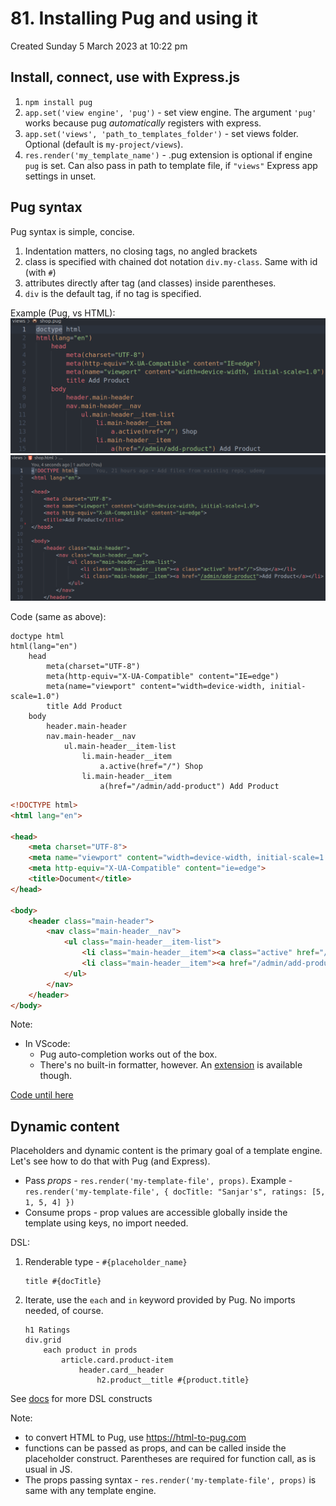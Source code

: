 # 81. Installing Pug and using it
Created Sunday 5 March 2023 at 10:22 pm

## Install, connect, use with Express.js
1. `npm install pug`
2. `app.set('view engine', 'pug')` - set view engine. The argument `'pug'` works because pug *automatically* registers with express.
3. `app.set('views', 'path_to_templates_folder')` - set views folder. Optional (default is `my-project/views`).
4. `res.render('my_template_name')` - .pug extension is optional if engine `pug` is set. Can also pass in path to template file, if `"views"` Express app settings in unset.


## Pug syntax
Pug syntax is simple, concise.
1. Indentation matters, no closing tags, no angled brackets
2. class is specified with chained dot notation `div.my-class`. Same with id (with `#`)
3. attributes directly after tag (and classes) inside parentheses.
4. `div` is the default tag, if no tag is specified.

Example (Pug, vs HTML):
![](assets/81_Installing_Pug_and_using_it-image-1.png)
![](assets/81_Installing_Pug_and_using_it-image-2.png)

Code (same as above):
```pug
doctype html
html(lang="en")
    head
        meta(charset="UTF-8")
        meta(http-equiv="X-UA-Compatible" content="IE=edge")
        meta(name="viewport" content="width=device-width, initial-scale=1.0")
        title Add Product
    body
        header.main-header
        nav.main-header__nav
            ul.main-header__item-list
                li.main-header__item
                    a.active(href="/") Shop
                li.main-header__item
                    a(href="/admin/add-product") Add Product
```
```html
<!DOCTYPE html>
<html lang="en">

<head>
    <meta charset="UTF-8">
    <meta name="viewport" content="width=device-width, initial-scale=1.0">
    <meta http-equiv="X-UA-Compatible" content="ie=edge">
    <title>Document</title>
</head>

<body>
    <header class="main-header">
        <nav class="main-header__nav">
            <ul class="main-header__item-list">
                <li class="main-header__item"><a class="active" href="/">Shop</a></li>
                <li class="main-header__item"><a href="/admin/add-product">Add Product</a></li>
            </ul>
        </nav>
    </header>
</body>
```

Note:
- In VScode:
	- Pug auto-completion works out of the box.
	- There's no built-in formatter, however. An [extension](https://marketplace.visualstudio.com/items?itemName=ducfilan.pug-formatter) is available though.

[Code until here](https://github.com/exemplar-codes/templating-engines-w-express-js/commit/2ec3459c867b46cb703b5daf2b0d4f6c8f8013dc)

## Dynamic content
Placeholders and dynamic content is the primary goal of a template engine. Let's see how to do that with Pug (and Express).

- Pass *props* - `res.render('my-template-file', props)`. Example - `res.render('my-template-file', { docTitle: "Sanjar's", ratings: [5, 1, 5, 4] })`
- Consume props - prop values are accessible globally inside the template using keys, no import needed.

DSL:
1. Renderable type - `#{placeholder_name}`
	```pug
	title #{docTitle}
	```
2. Iterate, use the `each` and `in` keyword provided by Pug. No imports needed, of course.
	```pug
	h1 Ratings
	div.grid
	    each product in prods
	        article.card.product-item
	            header.card__header
	                h2.product__title #{product.title}
	```

See [docs](https://pugjs.org/api/getting-started.html) for more DSL constructs

Note:
- to convert HTML to Pug, use https://html-to-pug.com
- functions can be passed as props, and can be called inside the placeholder construct. Parentheses are required for function call, as is usual in JS.
- The props passing syntax - `res.render('my-template-file', props)` is same with any template engine.
